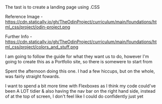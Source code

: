 The tast is to create a landing page using .CSS

Reference Image - https://cdn.statically.io/gh/TheOdinProject/curriculum/main/foundations/html_css/project/odin-project.png

Further Info - https://cdn.statically.io/gh/TheOdinProject/curriculum/main/foundations/html_css/project/colors_and_stuff.png

I am going to follow the guide for what they want us to do, however I'm going to create this as a Portfolio site, so there is somewere to start from

Spent the afternoon doing this one. I had a few hiccups, but on the whole, was fairly straight fowards.

I want to spend a bit more time with Flexboxes as I think my code could've been A LOT tidier & also having the nav bar on the right hand side, instead of at the top of screen, I don't feel like I could do confidently just yet
